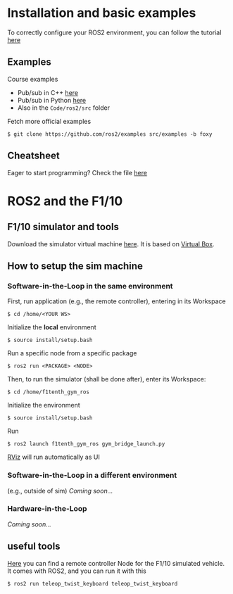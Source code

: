 # Installation and basic examples
To correctly configure your ROS2 environment, you can follow the tutorial [here](https://docs.ros.org/en/foxy/Tutorials/Beginner-CLI-Tools/Configuring-ROS2-Environment.html)

## Examples

Course examples
- Pub/sub in C++ [here](https://docs.ros.org/en/foxy/Tutorials/Beginner-Client-Libraries/Writing-A-Simple-Cpp-Publisher-And-Subscriber.html)
- Pub/sub in Python [here](https://docs.ros.org/en/foxy/Tutorials/Beginner-Client-Libraries/Writing-A-Simple-Py-Publisher-And-Subscriber.html)
- Also in the `Code/ros2/src` folder

Fetch more official examples
```
$ git clone https://github.com/ros2/examples src/examples -b foxy
```

## Cheatsheet

Eager to start programming? Check the file [here](./LAB_CHEAT_SHEET.md)

# ROS2 and the F1/10

## F1/10 simulator and tools

Download the simulator virtual machine [here](https://drive.google.com/drive/folders/1bKxncDvomwaQjNzUz6HRdBx-EhtF9Ov2?usp=sharing). It is based on [Virtual Box](https://www.virtualbox.org/).

## How to setup the sim machine

### Software-in-the-Loop in the same environment

First, run application (e.g., the remote controller), entering in its Workspace

```
$ cd /home/<YOUR WS>
```

Initialize the **local** environment

```
$ source install/setup.bash
```

Run a specific node from a specific package

```
$ ros2 run <PACKAGE> <NODE>
``` 

Then, to run the simulator (shall be done after), enter its Workspace:

```
$ cd /home/f1tenth_gym_ros
```

Initialize the environment

```
$ source install/setup.bash
```

Run

```
$ ros2 launch f1tenth_gym_ros gym_bridge_launch.py
``` 

[RViz]() will run automatically as UI

### Software-in-the-Loop in a different environment
(e.g., outside of sim)
<i>Coming soon...</i>

### Hardware-in-the-Loop
<i>Coming soon...</i>

## useful tools

[Here](https://github.com/f1tenth/f1tenth_gym_ros#keyboard-teleop) you can find a remote controller Node for the F1/10 simulated vehicle.
It comes with ROS2, and you can run it with this
```
$ ros2 run teleop_twist_keyboard teleop_twist_keyboard
```

